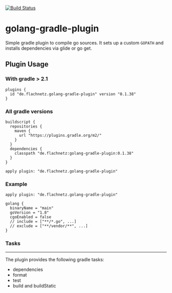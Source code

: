 [![Build Status](https://travis-ci.org/flachnetz/golang-gradle-plugin.svg?branch=master)](https://travis-ci.org/flachnetz/golang-gradle-plugin)
# golang-gradle-plugin

Simple gradle plugin to compile go sources.
It sets up a custom `GOPATH` and installs dependencies via glide or go get.

## Plugin Usage

### With gradle > 2.1

```
plugins {
  id "de.flachnetz.golang-gradle-plugin" version "0.1.38"
}
```

### All gradle versions

```
buildscript {
  repositories {
    maven {
      url "https://plugins.gradle.org/m2/"
    }
  }
  dependencies {
    classpath "de.flachnetz:golang-gradle-plugin:0.1.38"
  }
}

apply plugin: "de.flachnetz.golang-gradle-plugin"
```

### Example

```
apply plugin: "de.flachnetz.golang-gradle-plugin"

golang {
  binaryName = "main"
  goVersion = "1.8"
  cgoEnabled = false
  // include = ["**/*.go", ...]
  // exclude = ["**/vendor/**", ...]
}

```

### Tasks
-----
The plugin provides the following gradle tasks:
* dependencies
* format
* test
* build and buildStatic
